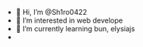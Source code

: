 - 👋 Hi, I’m @Sh1ro0422
- 👀 I’m interested in web develope
- 🌱 I’m currently learning bun, elysiajs
- <!---
  💞️ I’m looking to collaborate on ...
  📫 How to reach me ...
--->
<!---
Sh1ro0422/Sh1ro0422 is a ✨ special ✨ repository because its `README.md` (this file) appears on your GitHub profile.
You can click the Preview link to take a look at your changes.
--->
